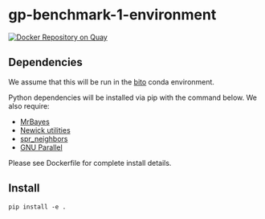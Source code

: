 # gp-benchmark-1-environment

[![Docker Repository on Quay](https://quay.io/repository/matsengrp/gp-benchmark-1-environment/status "Docker Repository on Quay")](https://quay.io/repository/matsengrp/gp-benchmark-1-environment)

## Dependencies

We assume that this will be run in the [bito](https://github.com/phylovi/bito) conda environment.

Python dependencies will be installed via pip with the command below.
We also require:

* [MrBayes](https://nbisweden.github.io/MrBayes/index.html)
* [Newick utilities](http://cegg.unige.ch/newick_utils)
* [spr_neighbors](https://github.com/cwhidden/spr_neighbors)
* [GNU Parallel](https://www.gnu.org/software/parallel/)

Please see Dockerfile for complete install details.


## Install

    pip install -e .
